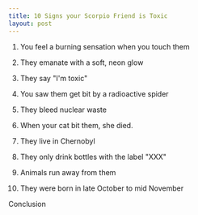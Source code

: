 ```yaml
---
title: 10 Signs your Scorpio Friend is Toxic
layout: post
---
```


1. You feel a burning sensation when you touch them

2. They emanate with a soft, neon glow

3. They say "I'm toxic"

4. You saw them get bit by a radioactive spider

5. They bleed nuclear waste

6. When your cat bit them, she died.

7. They live in Chernobyl

8. They only drink bottles with the label "XXX"

9. Animals run away from them

10. They were born in late October to mid November


Conclusion